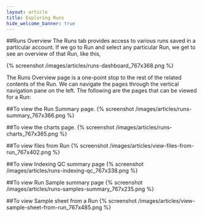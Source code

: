 ```yaml
---
layout: article
title: Exploring Runs
hide_welcome_banner: true
---
```


##Runs Overview
The Runs tab provides access to various runs saved in a particular account. If we go to Run and select any particular Run, we get to see an overview of that Run, like this, 

{% screenshot /images/articles/runs-dashboard_767x368.png %}

The Runs Overview page is a one-point stop to the rest of the related contents of the Run. We can navigate the pages through the vertical navigation pane on the left. The following are the pages that can be viewed for a Run: 

##To view the Run Summary page.
{% screenshot /images/articles/runs-summary_767x366.png %}

##To view the charts page.
{% screenshot /images/articles/runs-charts_767x365.png %} 

##To view files from Run
{% screenshot /images/articles/view-files-from-run_767x402.png %}

##To view Indexing QC summary page
{% screenshot /images/articles/runs-indexing-qc_767x338.png %}

##To view Run Sample summary page
{% screenshot /images/articles/runs-samples-summary_767x235.png %} 

##To view Sample sheet from a Run
{% screenshot /images/articles/view-sample-sheet-from-run_767x485.png %} 